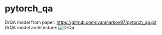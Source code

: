 # pytorch_qa

DrQA model from paper: https://github.com/ivanmarkov97/pytorch_qa.git
DrQA model architecture: ![DrQa](https://github.com/kushalj001/pytorch-question-answering/blob/master/images/drqaflow.PNG?raw=true)
